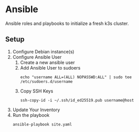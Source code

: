# Ansible

Ansible roles and playbooks to initialize a fresh k3s cluster.

## Setup

1. Configure Debian instance(s)
2. Configure Ansible User
    1. Create a new ansible user
    2. Add Ansible User to sudoers
        ```shell
        echo "username ALL=(ALL) NOPASSWD:ALL" | sudo tee /etc/sudoers.d/username
        ```
    3. Copy SSH Keys
        ```shell
        ssh-copy-id -i ~/.ssh/id_ed25519.pub username@host
        ```
3. Update Your Inventory
4. Run the playbook
    ```shell
    ansible-playbook site.yaml
    ```
